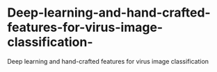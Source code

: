 # Deep-learning-and-hand-crafted-features-for-virus-image-classification-
Deep learning and hand-crafted features for virus image  classification 
